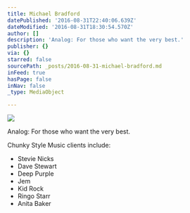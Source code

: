 ```yaml
---
title: Michael Bradford
datePublished: '2016-08-31T22:40:06.639Z'
dateModified: '2016-08-31T18:30:54.570Z'
author: []
description: 'Analog: For those who want the very best.'
publisher: {}
via: {}
starred: false
sourcePath: _posts/2016-08-31-michael-bradford.md
inFeed: true
hasPage: false
inNav: false
_type: MediaObject

---
```

![](https://the-grid-user-content.s3-us-west-2.amazonaws.com/c5e29c9f-1cea-4dec-91ea-2e67817621b6.jpg)

Analog: For those who want the very best.

Chunky Style Music clients include:

* Stevie Nicks
* Dave Stewart
* Deep Purple
* Jem
* Kid Rock
* Ringo Starr
* Anita Baker
